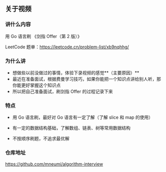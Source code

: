 ## 关于视频

### 讲什么内容

用 Go 语言刷 《剑指 Offer（第 2 版）》

LeetCode 题单：https://leetcode.cn/problem-list/xb9nqhhg/

### 为什么讲

* 想做些以前没做过的事情，体验下录视频的感觉**（主要原因）**
* 最近在准备面试，根据费曼学习技巧，如果你能把一个知识点讲给别人听，那你能更好掌握这个知识点
* 所以把自己准备面试，刷剑指 Offer 的过程记录下来

### 特点

* 用 Go 语言刷，最好对 Go 语言有一定了解（了解 slice 和 map 的使用）

* 有一定的数据结构基础，了解数组、链表、树等常用数据结构

* 不按顺序刷题，不追求最优解

### 仓库地址

https://github.com/mneumi/algorithm-interview